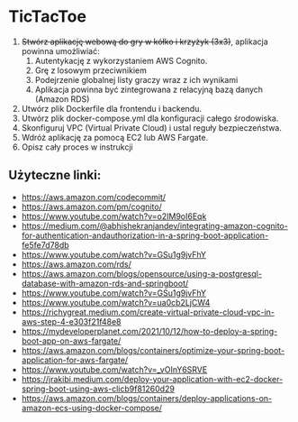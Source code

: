 # TicTacToe
1. ~~Stwórz aplikację webową do gry w kółko i krzyżyk (3x3)~~, aplikacja powinna umożliwiać:
   1. Autentykację z wykorzystaniem AWS Cognito. 
   2. Grę z losowym przeciwnikiem 
   3. Podejrzenie globalnej listy graczy wraz z ich wynikami 
   4. Aplikacja powinna być zintegrowana z relacyjną bazą danych (Amazon RDS)
2. Utwórz plik Dockerfile dla frontendu i backendu.
3. Utwórz plik docker-compose.yml dla konfiguracji całego środowiska.
4. Skonfiguruj VPC (Virtual Private Cloud) i ustal reguły bezpieczeństwa.
5. Wdróż aplikację za pomocą EC2 lub AWS Fargate.
6. Opisz cały proces w instrukcji

## Użyteczne linki:
- https://aws.amazon.com/codecommit/
- https://aws.amazon.com/pm/cognito/
- https://www.youtube.com/watch?v=o2IM9oI6Eqk
- https://medium.com/@abhishekranjandev/integrating-amazon-cognito-for-authentication-andauthorization-in-a-spring-boot-application-fe5fe7d78db
- https://www.youtube.com/watch?v=GSu1g9jvFhY
- https://aws.amazon.com/rds/
- https://aws.amazon.com/blogs/opensource/using-a-postgresql-database-with-amazon-rds-and-springboot/
- https://www.youtube.com/watch?v=GSu1g9jvFhY
- https://www.youtube.com/watch?v=ua0cb2LjCW4
- https://richygreat.medium.com/create-virtual-private-cloud-vpc-in-aws-step-4-e303f21f48e8
- https://mydeveloperplanet.com/2021/10/12/how-to-deploy-a-spring-boot-app-on-aws-fargate/
- https://aws.amazon.com/blogs/containers/optimize-your-spring-boot-application-for-aws-fargate/
- https://www.youtube.com/watch?v=_vOInY6SRVE
- https://jrakibi.medium.com/deploy-your-application-with-ec2-docker-spring-boot-using-aws-clicb9f81260d29
- https://aws.amazon.com/blogs/containers/deploy-applications-on-amazon-ecs-using-docker-compose/
